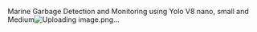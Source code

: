 Marine Garbage Detection and Monitoring using Yolo V8 nano, small and Medium![Uploading image.png…]()
